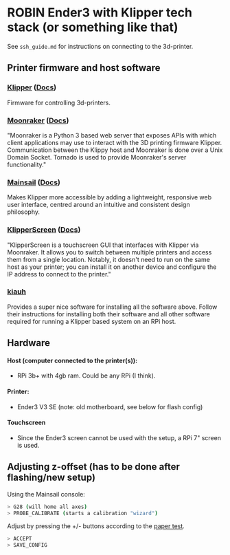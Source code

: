 # ROBIN Ender3 with Klipper tech stack (or something like that)
See `ssh_guide.md` for instructions on connecting to the 3d-printer.

## Printer firmware and host software

### [Klipper](https://github.com/Klipper3d/klipper) ([Docs](https://www.klipper3d.org))
Firmware for controlling 3d-printers.

### [Moonraker](https://github.com/Arksine/moonraker) ([Docs](https://moonraker.readthedocs.io/en/latest/))
"Moonraker is a Python 3 based web server that exposes APIs with which client
applications may use to interact with the 3D printing firmware Klipper.
Communication between the Klippy host and Moonraker is done over a Unix Domain
Socket. Tornado is used to provide Moonraker's server functionality."

### [Mainsail](https://github.com/mainsail-crew/mainsail) ([Docs](https://docs.mainsail.xyz/setup/getting-started))
Makes Klipper more accessible by adding a lightweight, responsive web user
interface, centred around an intuitive and consistent design philosophy.

### [KlipperScreen](https://github.com/KlipperScreen/KlipperScreen) ([Docs](https://klipperscreen.github.io/KlipperScreen/))
"KlipperScreen is a touchscreen GUI that interfaces with Klipper via Moonraker.
It allows you to switch between multiple printers and access them from a
single location. Notably, it doesn't need to run on the same host as your
printer; you can install it on another device and configure the IP address to
connect to the printer."

### [kiauh](https://github.com/dw-0/kiauh?tab=readme-ov-file)
Provides a super nice software for installing all the software above. Follow
their instructions for installing both their software and all other software
required for running a Klipper based system on an RPi host.

## Hardware

#### Host (computer connected to the printer(s)):
- RPi 3b+ with 4gb ram. Could be any RPi (I think).

#### Printer:
- Ender3 V3 SE (note: old motherboard, see below for flash config)

#### Touchscreen
- Since the Ender3 screen cannot be used with the setup, a RPi 7" screen is used.

## Adjusting z-offset (has to be done after flashing/new setup)

Using the Mainsail console:
```bash
> G28 (will home all axes)
> PROBE_CALIBRATE (starts a calibration "wizard")
```
Adjust by pressing the +/- buttons according to the [paper test](https://www.klipper3d.org/Bed_Level.html#the-paper-test).
```bash
> ACCEPT
> SAVE_CONFIG
```
